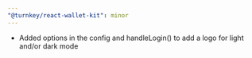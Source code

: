```yaml
---
"@turnkey/react-wallet-kit": minor
---
```


- Added options in the config and handleLogin() to add a logo for light and/or dark mode
